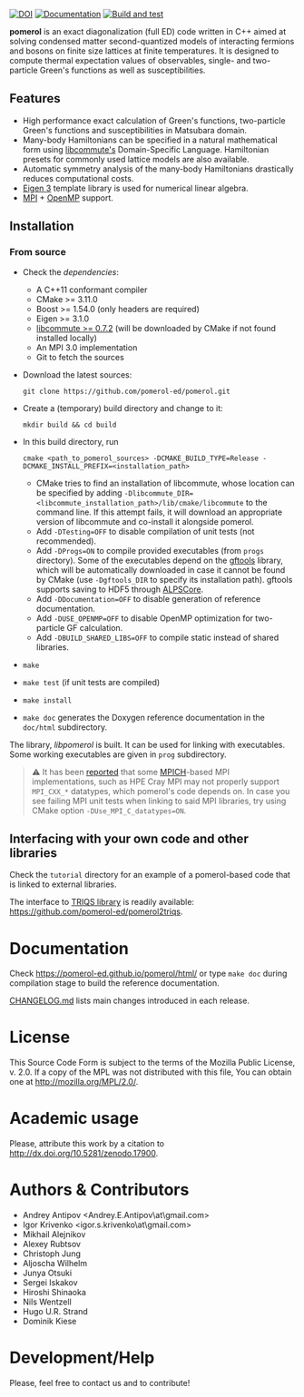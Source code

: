 [![DOI](https://zenodo.org/badge/4569/aeantipov/pomerol.svg)](
http://dx.doi.org/10.5281/zenodo.17900)
[![Documentation](https://img.shields.io/badge/docs-GitHub%20Pages-red)](
https://pomerol-ed.github.io/pomerol/)
[![Build and test](https://github.com/pomerol-ed/pomerol/actions/workflows/build-and-test.yml/badge.svg)](
https://github.com/pomerol-ed/pomerol/actions/workflows/build-and-test.yml)

**pomerol** is an exact diagonalization (full ED) code written in C++ aimed at
solving condensed matter second-quantized models of interacting fermions
and bosons on finite size lattices at finite temperatures.
It is designed to compute thermal expectation values of observables, single- and
two-particle Green's functions as well as susceptibilities.

##  Features

  * High performance exact calculation of Green's functions, two-particle
    Green's functions and susceptibilities in Matsubara domain.
  * Many-body Hamiltonians can be specified in a natural mathematical form using
    [libcommute's](https://krivenko.github.io/libcommute/) Domain-Specific
    Language. Hamiltonian presets for commonly used lattice models are also
    available.
  * Automatic symmetry analysis of the many-body Hamiltonians drastically
    reduces computational costs.
  * [Eigen 3](http://eigen.tuxfamily.org) template library is used for numerical
    linear algebra.
  * [MPI](http://en.wikipedia.org/wiki/Message_Passing_Interface) +
    [OpenMP](https://en.wikipedia.org/wiki/OpenMP) support.

## Installation
### From source

  - Check the *dependencies*:

    * A C++11 conformant compiler
    * CMake >= 3.11.0
    * Boost >= 1.54.0 (only headers are required)
    * Eigen >= 3.1.0
    * [libcommute >= 0.7.2](https://github.com/krivenko/libcommute) (will be
      downloaded by CMake if not found installed locally)
    * An MPI 3.0 implementation
    * Git to fetch the sources

  - Download the latest sources:

    ```
    git clone https://github.com/pomerol-ed/pomerol.git
    ```

  - Create a (temporary) build directory and change to it:

    ```
    mkdir build && cd build
    ```

  - In this build directory, run

    ```
    cmake <path_to_pomerol_sources> -DCMAKE_BUILD_TYPE=Release -DCMAKE_INSTALL_PREFIX=<installation_path>
    ```
    * CMake tries to find an installation of libcommute, whose location can be
      specified by adding
      `-Dlibcommute_DIR=<libcommute_installation_path>/lib/cmake/libcommute`
      to the command line. If this attempt fails, it will download an appropriate
      version of libcommute and co-install it alongside pomerol.
    * Add `-DTesting=OFF` to disable compilation of unit tests (not recommended).
    * Add `-DProgs=ON` to compile provided executables (from `progs`
      directory). Some of the executables depend on the
      [gftools](https://github.com/pomerol-ed/gftools) library, which will be
      automatically downloaded in case it cannot be found by CMake (use
      `-Dgftools_DIR` to specify its installation path). gftools supports saving
      to HDF5 through [ALPSCore](http://alpscore.org).
    * Add `-DDocumentation=OFF` to disable generation of reference
      documentation.
    * Add `-DUSE_OPENMP=OFF` to disable OpenMP optimization for two-particle GF
      calculation.
    * Add `-DBUILD_SHARED_LIBS=OFF` to compile static instead of shared libraries.
  - `make`
  - `make test` (if unit tests are compiled)
  - `make install`
  - `make doc` generates the Doxygen reference documentation in the `doc/html`
    subdirectory.

The library, _libpomerol_ is built. It can be used for linking with executables.
Some working executables are given in `prog` subdirectory.

> :warning: It has been [reported](https://github.com/pomerol-ed/pomerol/pull/60)
that some [MPICH](https://www.mpich.org/)-based MPI implementations, such as HPE
Cray MPI may not properly support `MPI_CXX_*` datatypes, which pomerol's code
depends on. In case you see failing MPI unit tests when linking to said MPI
libraries, try using CMake option `-DUse_MPI_C_datatypes=ON`.

## Interfacing with your own code and other libraries

Check the `tutorial` directory for an example of a pomerol-based code that is
linked to external libraries.

The interface to [TRIQS library](https://triqs.github.io/triqs/latest/) is
readily available: <https://github.com/pomerol-ed/pomerol2triqs>.

# Documentation
Check <https://pomerol-ed.github.io/pomerol/html/> or type `make doc` during
compilation stage to build the reference documentation.

[CHANGELOG.md](CHANGELOG.md) lists main changes introduced in each release.

# License
This Source Code Form is subject to the terms of the Mozilla Public License,
v. 2.0. If a copy of the MPL was not distributed with this file, You can obtain
one at <http://mozilla.org/MPL/2.0/>.

# Academic usage

Please, attribute this work by a citation to
<http://dx.doi.org/10.5281/zenodo.17900>.

# Authors & Contributors
  * Andrey Antipov <Andrey.E.Antipov\at\gmail.com>
  * Igor Krivenko <igor.s.krivenko\at\gmail.com>
  * Mikhail Alejnikov
  * Alexey Rubtsov
  * Christoph Jung
  * Aljoscha Wilhelm
  * Junya Otsuki
  * Sergei Iskakov
  * Hiroshi Shinaoka
  * Nils Wentzell
  * Hugo U.R. Strand
  * Dominik Kiese

# Development/Help
Please, feel free to contact us and to contribute!
